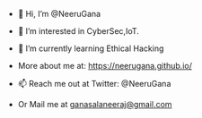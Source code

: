 - 👋 Hi, I’m @NeeruGana
- 👀 I’m interested in CyberSec,IoT.
- 🌱 I’m currently learning Ethical Hacking
- More about me at: https://neerugana.github.io/

- 📫 Reach me out at Twitter: @NeeruGana
- Or Mail me at ganasalaneeraj@gmail.com

<!---
NeeruGana/NeeruGana is a ✨ special ✨ repository because its `README.md` (this file) appears on your GitHub profile.
You can click the Preview link to take a look at your changes.
--->
